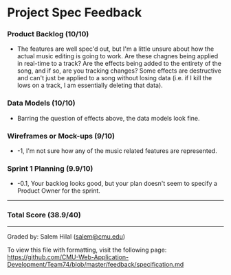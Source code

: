 Project Spec Feedback
=====================

### Product Backlog (10/10)
  * The features are well spec'd out, but I'm a little unsure about how the actual music editing is going to work. Are these chagnes being applied in real-time to a track? Are the effects being added to the entirety of the song, and if so, are you tracking changes? Some effects are destructive and can't just be applied to a song without losing data (i.e. if I kill the lows on a track, I am essentially deleting that data). 

### Data Models (10/10)
  * Barring the question of effects above, the data models look fine. 

### Wireframes or Mock-ups (9/10)
  * -1, I'm not sure how any of the music related features are represented. 

### Sprint 1 Planning (9.9/10)
  * -0.1, Your backlog looks good, but your plan doesn't seem to specify a Product Owner for the sprint. 

---

### Total Score (38.9/40)

---

Graded by: Salem Hilal (salem@cmu.edu)

To view this file with formatting, visit the following page: https://github.com/CMU-Web-Application-Development/Team74/blob/master/feedback/specification.md

